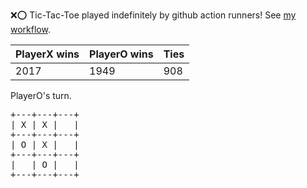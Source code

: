 :x::o: Tic-Tac-Toe played indefinitely by github action runners! See [my workflow](.github/workflows/play.yaml).

|PlayerX wins|PlayerO wins|Ties|
|-|-|-|
|2017|1949|908|

PlayerO's turn.

<pre>
+---+---+---+
| X | X |   |
+---+---+---+
| O | X |   |
+---+---+---+
|   | O |   |
+---+---+---+
</pre>